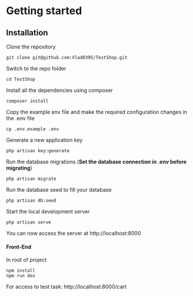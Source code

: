 # Getting started

## Installation

Clone the repository

    git clone git@github.com:Vlad0395/TestShop.git

Switch to the repo folder

    cd TestShop

Install all the dependencies using composer

    composer install

Copy the example env file and make the required configuration changes in the .env file

    cp .env.example .env

Generate a new application key

    php artisan key:generate

Run the database migrations (**Set the database connection in .env before migrating**)

    php artisan migrate
    
Run the database seed to fill your database

    php artisan db:seed
    
Start the local development server

    php artisan serve

You can now access the server at http://localhost:8000

#### Front-End

In root of project

    npm install
    npm run dev
    
For access to test task: http://localhost:8000/cart
    
